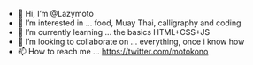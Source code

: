 - 👋 Hi, I’m @Lazymoto
- 👀 I’m interested in ... food, Muay Thai, calligraphy and coding
- 🌱 I’m currently learning ... the basics HTML+CSS+JS
- 💞️ I’m looking to collaborate on ... everything, once i know how
- 📫 How to reach me ... https://twitter.com/motokono

<!---
Lazymoto/Lazymoto is a ✨ special ✨ repository because its `README.md` (this file) appears on your GitHub profile.
You can click the Preview link to take a look at your changes.
--->
